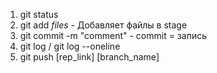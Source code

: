 1. git status
2. git add *files* - Добавляет файлы в stage
3. git commit -m "comment" - commit = запись
4. git log / git log --oneline 
5. git push [rep_link] [branch_name]